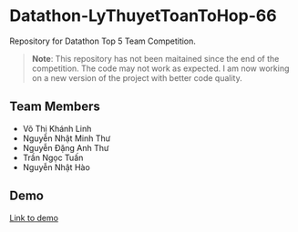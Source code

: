 # Datathon-LyThuyetToanToHop-66

Repository for Datathon Top 5 Team Competition.

> **Note**: This repository has not been maitained since the end of the competition. The code may not work as expected. I am now working on a new version of the project with better code quality.

## Team Members

- Võ Thị Khánh Linh
- Nguyễn Nhật Minh Thư
- Nguyễn Đặng Anh Thư
- Trần Ngọc Tuấn
- Nguyễn Nhật Hào

## Demo

[Link to demo](https://drive.google.com/drive/u/0/folders/1MHlqjMwVYCmvy86DgyP5EOf4STSmaMoR)
